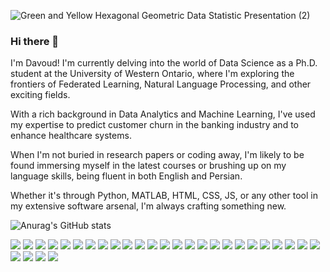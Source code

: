 
![Green and Yellow Hexagonal Geometric Data Statistic Presentation (2)](https://github.com/dgholamian/dgholamian/assets/43496431/d2d660f2-88ef-4817-9bed-119481675650)


### Hi there 👋

I'm Davoud! I'm currently delving into the world of Data Science as a Ph.D. student at the University of Western Ontario, where I'm exploring the frontiers of Federated Learning, Natural Language Processing, and other exciting fields. 

With a rich background in Data Analytics and Machine Learning, I've used my expertise to predict customer churn in the banking industry and to enhance healthcare systems.

When I'm not buried in research papers or coding away, I'm likely to be found immersing myself in the latest courses or brushing up on my language skills, being fluent in both English and Persian. 

Whether it's through Python, MATLAB, HTML, CSS, JS, or any other tool in my extensive software arsenal, I'm always crafting something new.


![Anurag's GitHub stats](https://github-readme-stats.vercel.app/api?username=dgholamian&show_icons=true&theme=tokyonight)

<img src='https://img.shields.io/badge/-Machine%20Learning-blue'> <img src='https://img.shields.io/badge/-Deep%20Learning-yellowgreen'> <img src='https://img.shields.io/badge/-Data%20Mining-yellow'> <img src='https://img.shields.io/badge/-Federated%20Learning-success'> <img src='https://img.shields.io/badge/-Statistical%20Methods-red'> <img src='https://img.shields.io/badge/-Expert%20Systems-lightgrey'> <img src='https://img.shields.io/badge/-Computational%20Intelligence-orange'> <img src='https://img.shields.io/badge/-Natural%20Language%20Processing-brightgreen'> <img src='https://img.shields.io/badge/-Sensors-green'> <img src='https://img.shields.io/badge/-Image%20Processing-blueviolet'>
<img src='https://img.shields.io/badge/-HTML-orange'>
<img src='https://img.shields.io/badge/-JavaScript-yellow'>
<img src='https://img.shields.io/badge/-CSS-blue'>
<img src='https://img.shields.io/badge/-Git-lightgrey'>
<img src='https://img.shields.io/badge/-Python-blue'>
<img src='https://img.shields.io/badge/-NumPy-blueviolet'>
<img src='https://img.shields.io/badge/-Pandas-green'>
<img src='https://img.shields.io/badge/-Matplotlib-orange'>
<img src='https://img.shields.io/badge/-Seaborn-red'>
<img src='https://img.shields.io/badge/-TensorFlow-yellow'>
<img src='https://img.shields.io/badge/-Keras-yellowgreen'>
<img src='https://img.shields.io/badge/-PyTorch-critical'>
<img src='https://img.shields.io/badge/-SciPy-9cf'>
<img src='https://img.shields.io/badge/-Statsmodels-important'>
<img src='https://img.shields.io/badge/-Jupyter-brightgreen'>
<img src='https://img.shields.io/badge/-SQLAlchemy-blue'>
<img src='https://img.shields.io/badge/-NLTK-9cf'>
<img src='https://img.shields.io/badge/-BeautifulSoup-orange'>
<img src='https://img.shields.io/badge/-Dash-red'>

